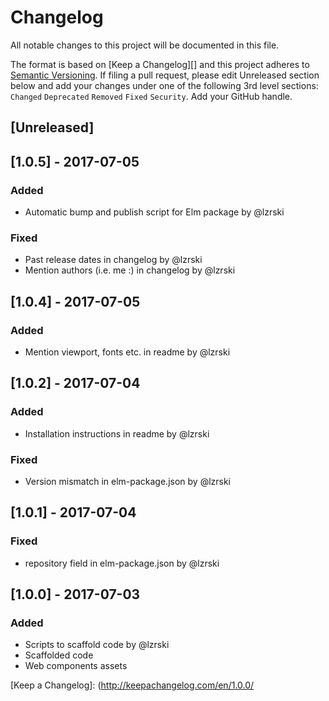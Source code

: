 # Changelog

All notable changes to this project will be documented in this file.

The format is based on [Keep a Changelog][] and this project adheres to [Semantic Versioning][]. If filing a pull request, please edit Unreleased section below and add your changes under one of the following 3rd level sections: `Changed` `Deprecated` `Removed` `Fixed` `Security`. Add your GitHub handle.

## [Unreleased]


## [1.0.5] - 2017-07-05

### Added
- Automatic bump and publish script for Elm package by @lzrski

### Fixed
- Past release dates in changelog by @lzrski
- Mention authors (i.e. me :) in changelog by @lzrski

## [1.0.4] - 2017-07-05

### Added

- Mention viewport, fonts etc. in readme by @lzrski

## [1.0.2] - 2017-07-04

### Added
- Installation instructions in readme by @lzrski

### Fixed
- Version mismatch in elm-package.json by @lzrski

## [1.0.1] - 2017-07-04

### Fixed
- repository field in elm-package.json by @lzrski

## [1.0.0] - 2017-07-03

### Added
- Scripts to scaffold code by @lzrski
- Scaffolded code
- Web components assets

[Semantic Versioning]: http://semver.org/spec/v2.0.0.html
[Keep a Changelog]: (http://keepachangelog.com/en/1.0.0/
